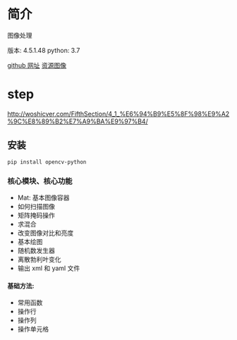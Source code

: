 # 简介 

图像处理

版本: 4.5.1.48
python: 3.7

[github 网址](:https://github.com/opencv/opencv)
[资源图像](http://www.broadview.com.cn/book/5745)


# step

http://woshicver.com/FifthSection/4_1_%E6%94%B9%E5%8F%98%E9%A2%9C%E8%89%B2%E7%A9%BA%E9%97%B4/


## 安装

```shell
pip install opencv-python
```

### 核心模块、核心功能

- Mat: 基本图像容器
- 如何扫描图像
- 矩阵掩码操作
- 求混合
- 改变图像对比和亮度
- 基本绘图
- 随机数发生器
- 离散勃利叶变化
- 输出 xml 和  yaml 文件



#### 基础方法:

- 常用函数
- 操作行
- 操作列
- 操作单元格
    